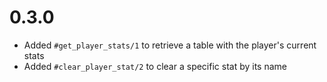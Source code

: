 # 0.3.0

* Added `#get_player_stats/1` to retrieve a table with the player's current stats
* Added `#clear_player_stat/2` to clear a specific stat by its name
